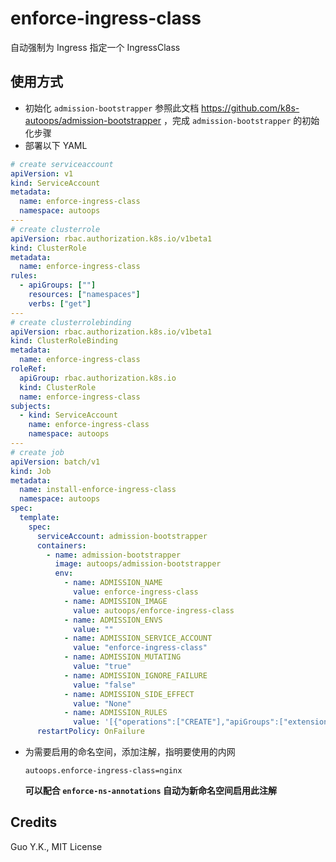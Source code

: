 # enforce-ingress-class

自动强制为 Ingress 指定一个 IngressClass

## 使用方式

* 初始化 `admission-bootstrapper` 
  参照此文档 https://github.com/k8s-autoops/admission-bootstrapper ，完成 `admission-bootstrapper` 的初始化步骤
* 部署以下 YAML

```yaml
# create serviceaccount
apiVersion: v1
kind: ServiceAccount
metadata:
  name: enforce-ingress-class
  namespace: autoops
---
# create clusterrole
apiVersion: rbac.authorization.k8s.io/v1beta1
kind: ClusterRole
metadata:
  name: enforce-ingress-class
rules:
  - apiGroups: [""]
    resources: ["namespaces"]
    verbs: ["get"]
---
# create clusterrolebinding
apiVersion: rbac.authorization.k8s.io/v1beta1
kind: ClusterRoleBinding
metadata:
  name: enforce-ingress-class
roleRef:
  apiGroup: rbac.authorization.k8s.io
  kind: ClusterRole
  name: enforce-ingress-class
subjects:
  - kind: ServiceAccount
    name: enforce-ingress-class
    namespace: autoops
---
# create job
apiVersion: batch/v1
kind: Job
metadata:
  name: install-enforce-ingress-class
  namespace: autoops
spec:
  template:
    spec:
      serviceAccount: admission-bootstrapper
      containers:
        - name: admission-bootstrapper
          image: autoops/admission-bootstrapper
          env:
            - name: ADMISSION_NAME
              value: enforce-ingress-class
            - name: ADMISSION_IMAGE
              value: autoops/enforce-ingress-class
            - name: ADMISSION_ENVS
              value: ""
            - name: ADMISSION_SERVICE_ACCOUNT
              value: "enforce-ingress-class"
            - name: ADMISSION_MUTATING
              value: "true"
            - name: ADMISSION_IGNORE_FAILURE
              value: "false"
            - name: ADMISSION_SIDE_EFFECT
              value: "None"
            - name: ADMISSION_RULES
              value: '[{"operations":["CREATE"],"apiGroups":["extensions", "networking.k8s.io"], "apiVersions":["*"], "resources":["ingresses"]}]'
      restartPolicy: OnFailure
```

* 为需要启用的命名空间，添加注解，指明要使用的内网

  `autoops.enforce-ingress-class=nginx`
  
  **可以配合 `enforce-ns-annotations` 自动为新命名空间启用此注解**

## Credits

Guo Y.K., MIT License
